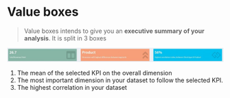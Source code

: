 # Value boxes

> Value boxes intends to give you an **executive summary of your analysis**. It is split in 3 boxes

![value_boxes](images/ValueBoxes-Pivot-1024x67.jpg) <!-- TBU -->

1. The mean of the selected KPI on the overall dimension
2. The most important dimension in your dataset to follow the selected KPI.
3. The highest correlation in your dataset
